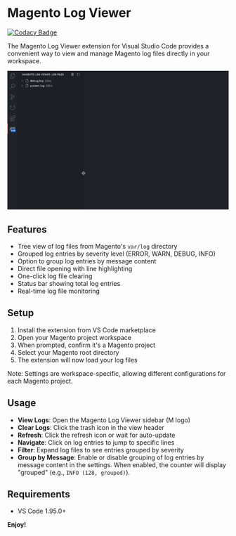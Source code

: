 # Magento Log Viewer

[![Codacy Badge](https://app.codacy.com/project/badge/Grade/04d20d74a4bb4f7fb144d320f7008edb)](https://app.codacy.com/gh/OpenForgeProject/vscode-ext-magento-log-viewer/dashboard?utm_source=gh&utm_medium=referral&utm_content=&utm_campaign=Badge_grade)

The Magento Log Viewer extension for Visual Studio Code provides a convenient way to view and manage Magento log files directly in your workspace.

![Magento Log Viewer Screenshot](resources/logVideo.gif)

## Features

- Tree view of log files from Magento's `var/log` directory
- Grouped log entries by severity level (ERROR, WARN, DEBUG, INFO)
- Option to group log entries by message content
- Direct file opening with line highlighting
- One-click log file clearing
- Status bar showing total log entries
- Real-time log file monitoring

## Setup

1. Install the extension from VS Code marketplace
2. Open your Magento project workspace
3. When prompted, confirm it's a Magento project
4. Select your Magento root directory
5. The extension will now load your log files

Note: Settings are workspace-specific, allowing different configurations for each Magento project.

## Usage

- **View Logs**: Open the Magento Log Viewer sidebar (M logo)
- **Clear Logs**: Click the trash icon in the view header
- **Refresh**: Click the refresh icon or wait for auto-update
- **Navigate**: Click on log entries to jump to specific lines
- **Filter**: Expand log files to see entries grouped by severity
- **Group by Message**: Enable or disable grouping of log entries by message content in the settings. When enabled, the counter will display "grouped" (e.g., `INFO (128, grouped)`).

## Requirements

- VS Code 1.95.0+

**Enjoy!**

